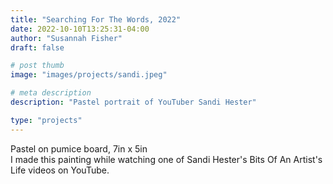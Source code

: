 ```yaml
---
title: "Searching For The Words, 2022"
date: 2022-10-10T13:25:31-04:00
author: "Susannah Fisher"
draft: false

# post thumb
image: "images/projects/sandi.jpeg"

# meta description
description: "Pastel portrait of YouTuber Sandi Hester"

type: "projects"
---
```


<figcaption>Pastel on pumice board, 7in x 5in</figcaption>
I made this painting while watching one of Sandi Hester's Bits Of An Artist's Life videos on YouTube.

